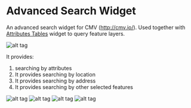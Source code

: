 # Advanced Search Widget
An advanced search widget for CMV (http://cmv.io/). Used together with [Attributes Tables](https://github.com/tmcgee/cmv-widgets#attributes-tables) widget to query feature layers.

![alt tag](https://github.com/vojvod/CMV_AdvancedSearch_Widget/blob/master/img1.png)

It provides: 
1. searching by attributes
2. It provides searching by location
3. It provides searching by address
4. It provides searching by other selected features

![alt tag](https://github.com/vojvod/CMV_AdvancedSearch_Widget/blob/master/img2.png)    ![alt tag](https://github.com/vojvod/CMV_AdvancedSearch_Widget/blob/master/img3.png)    ![alt tag](https://github.com/vojvod/CMV_AdvancedSearch_Widget/blob/master/img4.png)    ![alt tag](https://github.com/vojvod/CMV_AdvancedSearch_Widget/blob/master/img5.png)

